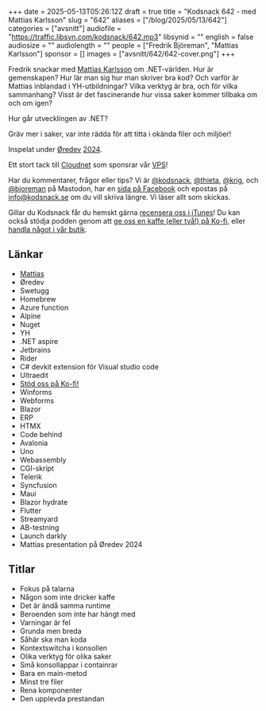 +++
date = 2025-05-13T05:26:12Z
draft = true
title = "Kodsnack 642 -  med Mattias Karlsson"
slug = "642"
aliases = ["/blog/2025/05/13/642"]
categories = ["avsnitt"]
audiofile = "https://traffic.libsyn.com/kodsnack/642.mp3"
libsynid = ""
english = false
audiosize = ""
audiolength = ""
people = ["Fredrik Björeman", "Mattias Karlsson"]
sponsor = []
images = ["avsnitt/642/642-cover.png"]
+++

Fredrik snackar med [Mattias Karlsson](https://www.linkedin.com/in/devlead/) om .NET-världen. Hur är gemenskapen? Hur lär man sig hur man skriver bra kod? Och varför är Mattias inblandad i YH-utbildningar? Vilka verktyg är bra, och för vilka sammanhang? Visst är det fascinerande hur vissa saker kommer tillbaka om och om igen?

Hur går utvecklingen av .NET?

Gräv mer i saker, var inte rädda för att titta i okända filer och miljöer!

Inspelat under [Øredev](https://oredev.org/) [2024](https://www.youtube.com/playlist?list=PLOUKmSqExtAFpg3krEd6CXr3uIyUgP97b).

Ett stort tack till [Cloudnet](https://www.cloudnet.se) som sponsrar vår [VPS](https://en.wikipedia.org/wiki/Virtual_private_server)!

Har du kommentarer, frågor eller tips? Vi är [@kodsnack](https://social.podsnack.se/@kodsnack), [@thieta](https://6510.nu/@thieta), [@krig](https://6510.nu/@krig), och [@bjoreman](https://toot.cafe/@bjoreman) på Mastodon, har en [sida på Facebook](https://www.facebook.com/) och epostas på [info@kodsnack.se](mailto:info@kodsnack.se) om du vill skriva längre. Vi läser allt som skickas.

Gillar du Kodsnack får du hemskt gärna [recensera oss i iTunes](https://itunes.apple.com/se/podcast/kodsnack/id561631498?l=en)! Du kan också stödja podden genom att <a href="https://ko-fi.com/kodsnack" rel="payment">ge oss en kaffe (eller två!) på Ko-fi</a>, eller [handla något i vår butik](https://shop.spreadshirt.se/kodsnack/).

## Länkar
* [Mattias](https://www.linkedin.com/in/devlead/)
* Øredev
* Swetugg
* Homebrew
* Azure function
* Alpine
* Nuget
* YH
* .NET aspire
* Jetbrains
* Rider
* C# devkit extension för Visual studio code
* Ultraedit
* [Stöd oss på Ko-fi!](https://ko-fi.com/kodsnack)
* Winforms
* Webforms
* Blazor
* ERP
* HTMX
* Code behind
* Avalonia
* Uno
* Webassembly
* CGI-skript
* Telerik
* Syncfusion
* Maui
* Blazor hydrate
* Flutter
* Streamyard
* AB-testning
* Launch darkly
* Mattias presentation på Øredev 2024

## Titlar
* Fokus på talarna
* Någon som inte dricker kaffe
* Det är ändå samma runtime
* Beroenden som inte har hängt med
* Varningar är fel
* Grunda men breda
* Såhär ska man koda
* Kontextswitcha i konsollen
* Olika verktyg för olika saker
* Små konsollappar i containrar
* Bara en main-metod
* Minst tre filer
* Rena komponenter
* Den upplevda prestandan
